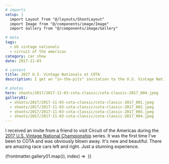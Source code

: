 ```yaml
---
# imports
setup: |
  import Layout from "@/layouts/ShootLayout"
  import Image from "@/components/image/Image"
  import Gallery from "@/components/image/Gallery"

# meta
tags:
  - US vintage nationals
  - circuit of the americas
category: car show
date: 2017-11-03

# content
title: 2017 U.S. Vintage Nationals at COTA
description: I get an "in-the-pits" invitation to the U.S. Vintage National Championships

# photos
hero: shoots/2017/2017-11-03-cota-classic/cota-classic-2017_004.jpeg
gallery01:
  - shoots/2017/2017-11-03-cota-classic/cota-classic-2017_001.jpeg
  - shoots/2017/2017-11-03-cota-classic/cota-classic-2017_002.jpeg
  - shoots/2017/2017-11-03-cota-classic/cota-classic-2017_003.jpeg
  - shoots/2017/2017-11-03-cota-classic/cota-classic-2017_004.jpeg
---
```


I received an invite from a friend to visit Circuit of the Americas during the [2017 U.S. Vintage National Championship](https://svra.com/race-results/2017-u-s-vintage-national-championship/) series. It was the first time I've been to COTA and was obviously blown away. It's new and beautiful. There are amazing race cars left and right. Just a stunning experience.

<div class="gallery">
    {frontmatter.gallery01.map((i, index) =>
        <Gallery file={i}>
            <Image
                file={i}
                sizes="(min-width: 1024px) 800px, 100vw"
            />
        </Gallery>
    )}
</div>
